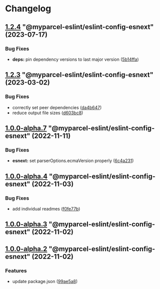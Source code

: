 # Changelog

<!-- MONODEPLOY:BELOW -->

## [1.2.4](https://github/myparcelnl/eslint/compare/@myparcel-eslint/eslint-config-esnext@1.2.3...@myparcel-eslint/eslint-config-esnext@1.2.4) "@myparcel-eslint/eslint-config-esnext" (2023-07-17)


### Bug Fixes

* **deps:** pin dependency versions to last major version ([5b14ffa](https://github/myparcelnl/eslint/commit/5b14ffa38c220bd614d46bfe61845c40e638255c))




## [1.2.3](https://github/myparcelnl/eslint/compare/@myparcel-eslint/eslint-config-esnext@1.2.2...@myparcel-eslint/eslint-config-esnext@1.2.3) "@myparcel-eslint/eslint-config-esnext" (2023-03-02)


### Bug Fixes

* correctly set peer dependencies ([da4b647](https://github/myparcelnl/eslint/commit/da4b6474c8f3b996ecfb3fe571c46e4c97eb0104))
* reduce output file sizes ([d603bc8](https://github/myparcelnl/eslint/commit/d603bc80a73f0911e6734fcbf2049bf110704821))




## [1.0.0-alpha.7](https://github/myparcelnl/eslint/compare/@myparcel-eslint/eslint-config-esnext@1.0.0-alpha.6...@myparcel-eslint/eslint-config-esnext@1.0.0-alpha.7) "@myparcel-eslint/eslint-config-esnext" (2022-11-11)


### Bug Fixes

* **esnext:** set parserOptions.ecmaVersion properly ([6c4a231](https://github/myparcelnl/eslint/commit/6c4a2311cae36b9313a5181993b289e882e228d5))




## [1.0.0-alpha.4](https://github/myparcelnl/eslint/compare/@myparcel-eslint/eslint-config-esnext@1.0.0-alpha.3...@myparcel-eslint/eslint-config-esnext@1.0.0-alpha.4) "@myparcel-eslint/eslint-config-esnext" (2022-11-03)


### Bug Fixes

* add individual readmes ([f0fe77b](https://github/myparcelnl/eslint/commit/f0fe77bd13668afdc7472d474aa967771945ae99))




## [1.0.0-alpha.3](https://github/myparcelnl/eslint/compare/@myparcel-eslint/eslint-config-esnext@1.0.0-alpha.2...@myparcel-eslint/eslint-config-esnext@1.0.0-alpha.3) "@myparcel-eslint/eslint-config-esnext" (2022-11-02)




## [1.0.0-alpha.2](https://github/myparcelnl/eslint/compare/@myparcel-eslint/eslint-config-esnext@1.0.0-alpha.0...@myparcel-eslint/eslint-config-esnext@1.0.0-alpha.2) "@myparcel-eslint/eslint-config-esnext" (2022-11-02)


### Features

* update package.json ([99ae5a8](https://github/myparcelnl/eslint/commit/99ae5a866389101f92e0b7ea077306d9dabb44e4))


